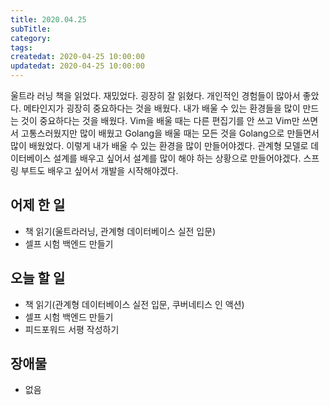 ```yaml
---
title: 2020.04.25
subTitle:
category:
tags:
createdat: 2020-04-25 10:00:00
updatedat: 2020-04-25 10:00:00
---
```


울트라 러닝 책을 읽었다. 재밌었다. 굉장히 잘 읽혔다. 개인적인 경험들이 많아서 좋았다. 메타인지가 굉장히 중요하다는 것을 배웠다. 내가 배울 수 있는 환경들을 많이 만드는 것이 중요하다는 것을 배웠다. Vim을 배울 때는 다른 편집기를 안 쓰고 Vim만 쓰면서 고통스러웠지만 많이 배웠고 Golang을 배울 때는 모든 것을 Golang으로 만들면서 많이 배웠었다. 이렇게 내가 배울 수 있는 환경을 많이 만들어야겠다. 관계형 모델로 데이터베이스 설계를 배우고 싶어서 설계를 많이 해야 하는 상황으로 만들어야겠다. 스프링 부트도 배우고 싶어서 개발을 시작해야겠다.

## 어제 한 일

* 책 읽기(울트라러닝, 관계형 데이터베이스 실전 입문)
* 셀프 시험 백엔드 만들기

## 오늘 할 일

* 책 읽기(관계형 데이터베이스 실전 입문, 쿠버네티스 인 액션)
* 셀프 시험 백엔드 만들기
* 피드포워드 서평 작성하기

## 장애물

* 없음
